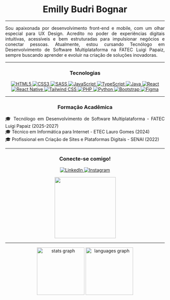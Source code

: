 <div align="center">
  
  <h1> Emilly Budri Bognar </h1>
  
</div>

---

<p align="justify">Sou apaixonada por desenvolvimento front-end e mobile, com um olhar especial para UX Design. Acredito no poder de experiências digitais intuitivas, acessíveis e bem estruturadas para impulsionar negócios e conectar pessoas. Atualmente, estou cursando Tecnólogo em Desenvolvimento de Software Multiplataforma na FATEC Luigi Papaiz, sempre buscando aprender e evoluir na criação de soluções inovadoras.</p>

---

<div align="center">
  <h3>Tecnologias</h3>
</div>

<p align="center">
  <a href="#">
    <img src="https://img.shields.io/badge/html5-%23E34F26.svg?style=for-the-badge&logo=html5&logoColor=white" alt="HTML5">
  </a>
  <a href="#">
    <img src="https://img.shields.io/badge/css3-%231572B6.svg?style=for-the-badge&logo=css3&logoColor=white" alt="CSS3">
  </a>
  <a href="#">
    <img src="https://img.shields.io/badge/sass-%23CC6699.svg?style=for-the-badge&logo=sass&logoColor=white" alt="SASS">
  </a>
  <a href="#">
    <img src="https://img.shields.io/badge/javascript-%23F7DF1E.svg?style=for-the-badge&logo=javascript&logoColor=%23323330" alt="JavaScript">
  </a>
  <a href="#">
    <img src="https://img.shields.io/badge/typescript-%23007ACC.svg?style=for-the-badge&logo=typescript&logoColor=white" alt="TypeScript">
  </a>
  <a href="#">
    <img src="https://img.shields.io/badge/java-%23ED8B00.svg?style=for-the-badge&logo=java&logoColor=white" alt="Java">
  </a>
  <a href="#">
    <img src="https://img.shields.io/badge/react-%2361DAFB.svg?style=for-the-badge&logo=react&logoColor=%2320232a" alt="React">
  </a>
  <a href="#">
    <img src="https://img.shields.io/badge/react_native-%230078D7.svg?style=for-the-badge&logo=react&logoColor=white" alt="React Native">
  </a>
  <a href="#">
    <img src="https://img.shields.io/badge/tailwind-%2306B6D4.svg?style=for-the-badge&logo=tailwindcss&logoColor=white" alt="Tailwind CSS">
  </a>
  <a href="#">
    <img src="https://img.shields.io/badge/php-%234F5B93.svg?style=for-the-badge&logo=php&logoColor=white" alt="PHP">
  </a>
  <a href="#">
    <img src="https://img.shields.io/badge/python-%233776AB.svg?style=for-the-badge&logo=python&logoColor=white" alt="Python">
  </a>
  <a href="#">
    <img src="https://img.shields.io/badge/bootstrap-%237952B3.svg?style=for-the-badge&logo=bootstrap&logoColor=white" alt="Bootstrap">
  </a>
  <a href="#">
    <img src="https://img.shields.io/badge/figma-%23F24E1E.svg?style=for-the-badge&logo=figma&logoColor=white" alt="Figma">
  </a>
</p>

---

<div align="center">
  <h3>Formação Acadêmica</h3>
</div>

<p align="justify">
  🎓 Tecnólogo em Desenvolvimento de Software Multiplataforma - FATEC Luigi Papaiz (2025-2027)<br>
  🎓 Técnico em Informática para Internet - ETEC Lauro Gomes (2024)<br>
  🎓 Profissional em Criação de Sites e Plataformas Digitais - SENAI (2022)
</p>

---

<div align="center">
  <h3>Conecte-se comigo!</h3>
</div>

<p align="center">
  <a href="https://www.linkedin.com/in/emilly-budri-bognar/" target="_blank">
    <img src="https://img.shields.io/badge/LinkedIn-%230A66C2.svg?style=for-the-badge&logo=linkedin&logoColor=white" alt="LinkedIn">
  </a>
  <a href="https://www.instagram.com/emillybudri/" target="_blank">
    <img src="https://img.shields.io/badge/Instagram-%23E4405F.svg?style=for-the-badge&logo=instagram&logoColor=white" alt="Instagram">
  </a>
</p>

<div align="center">
  <img src="https://64.media.tumblr.com/2cb1077cabf41ca64126cb77a671ba49/590a3fe368398367-1d/s400x600/27a97080bf089ca3ad8fe55f173750cf9a7bb711.gifv" width="193" height="193" />
</div>

---

<div align="center">
  <img src="https://github-readme-stats.vercel.app/api?username=EmillyBudriBognar&hide_title=false&hide_rank=false&show_icons=true&include_all_commits=true&count_private=true&disable_animations=false&theme=dracula&locale=pt-br&hide_border=false&order=1" height="150" alt="stats graph" />
  <img src="https://github-readme-stats.vercel.app/api/top-langs?username=EmillyBudriBognar&locale=en&hide_title=false&layout=compact&card_width=320&langs_count=5&theme=dracula&hide_border=false&order=2" height="150" alt="languages graph" />
</div>
